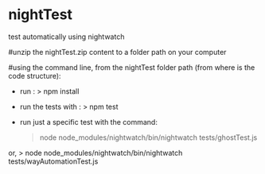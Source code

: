 # nightTest
test automatically using nightwatch

#unzip the nightTest.zip content to a folder path on your computer


#using the command line, from the nightTest folder path (from where is the code structure):
- run : > npm install
- run the tests with : > npm test 
- run just a specific test with the command:

    > node node_modules/nightwatch/bin/nightwatch tests/ghostTest.js

 or,
    > node node_modules/nightwatch/bin/nightwatch tests/wayAutomationTest.js
